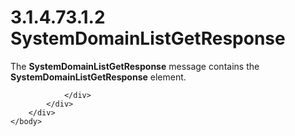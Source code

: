 <html dir="LTR" xmlns:mshelp="http://msdn.microsoft.com/mshelp" xmlns:ddue="http://ddue.schemas.microsoft.com/authoring/2003/5" xmlns:xlink="http://www.w3.org/1999/xlink" xmlns:tool="http://www.microsoft.com/tooltip">
    <head>
        <meta http-equiv="Content-Type" content="text/html; CHARSET=utf-8"></meta>
        <meta name="save" content="history"></meta>
        <title>3.1.4.73.1.2 SystemDomainListGetResponse</title>
        <xml>
            <mshelp:toctitle title="3.1.4.73.1.2 SystemDomainListGetResponse"></mshelp:toctitle>
            <mshelp:rltitle title="[MS-SSMDSWS-15]: SystemDomainListGetResponse"></mshelp:rltitle>
            <mshelp:keyword index="A" term="e4413331-7803-4c08-b9a0-c81184c5cdca"></mshelp:keyword>
            <mshelp:attr name="DCSext.ContentType" value="open specification"></mshelp:attr>
            <mshelp:attr name="AssetID" value="e4413331-7803-4c08-b9a0-c81184c5cdca"></mshelp:attr>
            <mshelp:attr name="TopicType" value="kbRef"></mshelp:attr>
            <mshelp:attr name="DCSext.Title" value="[MS-SSMDSWS-15]: SystemDomainListGetResponse" />
        </xml>
    </head>
    <body>
        <div id="header">
            <h1 class="heading">3.1.4.73.1.2 SystemDomainListGetResponse</h1>
        </div>
        <div id="mainSection">
            <div id="mainBody">
                <div id="allHistory" class="saveHistory"></div>
                <div id="sectionSection0" class="section" name="collapseableSection">
                    

<p>The <b>SystemDomainListGetResponse</b> message contains the <b>SystemDomainListGetResponse</b>
element.</p>


                </div>
            </div>
        </div>
    </body>
</html>